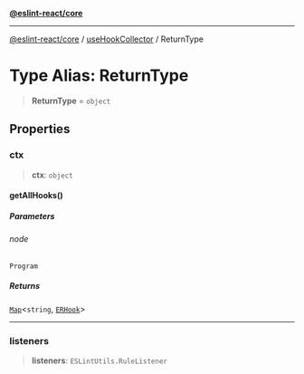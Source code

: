[**@eslint-react/core**](../../../../README.md)

***

[@eslint-react/core](../../../../README.md) / [useHookCollector](../README.md) / ReturnType

# Type Alias: ReturnType

> **ReturnType** = `object`

## Properties

### ctx

> **ctx**: `object`

#### getAllHooks()

##### Parameters

###### node

`Program`

##### Returns

[`Map`](https://developer.mozilla.org/docs/Web/JavaScript/Reference/Global_Objects/Map)\<`string`, [`ERHook`](../../../../interfaces/ERHook.md)\>

***

### listeners

> **listeners**: `ESLintUtils.RuleListener`
